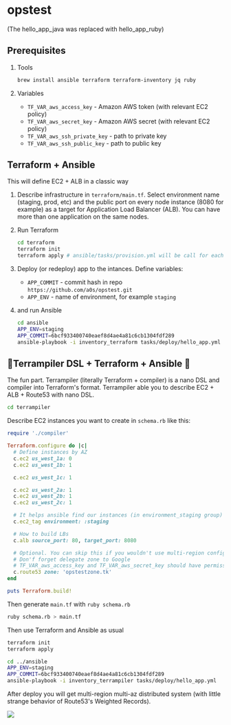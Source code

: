 # opstest

(The hello_app_java was replaced with hello_app_ruby)

## Prerequisites

1) Tools

    ```bash
    brew install ansible terraform terraform-inventory jq ruby
    ```

2) Variables

    * `TF_VAR_aws_access_key` - Amazon AWS token (with relevant EC2 policy)
    * `TF_VAR_aws_secret_key` - Amazon AWS secret (with relevant EC2 policy)
    * `TF_VAR_aws_ssh_private_key` - path to private key
    * `TF_VAR_aws_ssh_public_key` - path to public key

## Terraform + Ansible

This will define EC2 + ALB in a classic way

1) Describe infrastructure in `terraform/main.tf`. Select environment name (staging, prod, etc) and 
the public port on every node instance (8080 for example) as a target for Application Load Balancer (ALB).
You can have more than one application on the same nodes.

2) Run Terraform

    ```bash
    cd terraform
    terraform init
    terraform apply # ansible/tasks/provision.yml will be call for each new node
    ```
   
3) Deploy (or redeploy) app to the intances. Define variables:
    
    * `APP_COMMIT` - commit hash in repo `https://github.com/a0s/opstest.git`
    * `APP_ENV` - name of environment, for example `staging`
    
4) and run Ansible

    ```bash
    cd ansible
    APP_ENV=staging
    APP_COMMIT=6bcf933400740eaef8d4ae4a81c6cb1304fdf289    
    ansible-playbook -i inventory_terraform tasks/deploy/hello_app.yml
    ```

## 🎉Terrampiler DSL + Terraform + Ansible 🎉

The fun part. 
Terrampiler (literally Terraform + compiler) is a nano DSL and compiler into Terraform's format. 
Terrampiler able you to describe EC2 + ALB + Route53 with nano DSL.      

```bash
cd terrampiler
```

Describe EC2 instances you want to create in `schema.rb` like this:

```ruby
require './compiler'

Terraform.configure do |c|
  # Define instances by AZ
  c.ec2 us_west_1a: 0
  c.ec2 us_west_1b: 1

  c.ec2 us_west_1c: 1

  c.ec2 us_west_2a: 1
  c.ec2 us_west_2b: 1
  c.ec2 us_west_2c: 1

  # It helps ansible find our instances (in environment_staging group)
  c.ec2_tag environment: :staging

  # How to build LBs
  c.alb source_port: 80, target_port: 8080

  # Optional. You can skip this if you wouldn't use multi-region configuration.
  # Don'f forget delegate zone to Google
  # TF_VAR_aws_access_key and TF_VAR_aws_secret_key should have permissions for Route53
  c.route53 zone: 'opstestzone.tk'
end

puts Terraform.build!
```

Then generate `main.tf` with `ruby schema.rb` 

```bash
ruby schema.rb > main.tf
```

Then use Terraform and Ansible as usual

```bash
terraform init
terraform apply

cd ../ansible
APP_ENV=staging
APP_COMMIT=6bcf933400740eaef8d4ae4a81c6cb1304fdf289
ansible-playbook -i inventory_terrampiler tasks/deploy/hello_app.yml
```

After deploy you will get multi-region multi-az distributed system (with little strange behavior of Route53's Weighted Records).

![](https://user-images.githubusercontent.com/418868/49621324-d1eb2900-f9d5-11e8-8523-2e590fe179ed.png)
